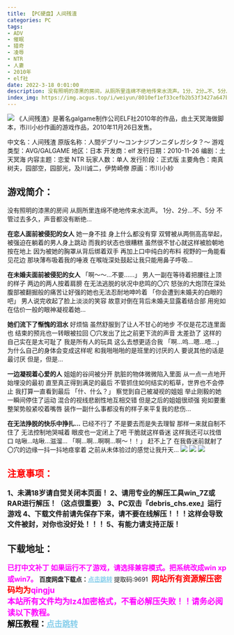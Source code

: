```yaml
---
title: 【PC硬盘】人间残渣
categories: PC
tags:
- ADV
- 催眠
- 猎奇
- 凌辱
- NTR
- 人妻
- 2010年
- elf社
date: 2022-3-18 0:01:00
description: 没有照明的漆黑的房间，从厕所里连绵不绝地传来水流声。1分、2分…不、5分……不管过去多久，声音都没有断绝…
index_img: https://img.acgus.top/i/weiyun/8010ef1ef33cefb2b53f3427a647b3371cd2f80b3b7337604be1eb70f608f57c6aba5f317ae73400a5abad903df220a3.webp
---
```

![](https://img.acgus.top/i/weiyun/8010ef1ef33cefb2b53f3427a647b3371cd2f80b3b7337604be1eb70f608f57c6aba5f317ae73400a5abad903df220a3.webp)
《人间残渣》是著名galgame制作公司ELF社2010年的作品，由土天冥海做脚本，市川小纱作画的游戏作品，2010年11月26日发售。

中文名：人间残渣
原版名称：人間デブリ～コンナジブンニダレガシタ？～
游戏类型：AVG/GALGAME
地区：日本
开发商：elf
发行日期：2010-11-26
编剧：土天冥海
内容主题：恋爱 NTR
玩家人数：单人
发行阶段：正式版
主要角色：南真树夫，园部空，园部光，及川诚二，伊势崎僚
原画：市川小紗

## 游戏简介：
没有照明的漆黑的房间
从厕所里连绵不绝地传来水流声。
1分、2分…不、5分
不管过去多久，声音都没有断绝…

**在恋人面前被侵犯的女人**
她一身不挂
身上什么都没有穿
双臂被从两侧高高举起，被强迫在躺着的男人身上跳动
而我的状态也很糟糕
虽然很不甘心就这样被脸朝地按在地上
因为被她的胸罩从背后绑着双手
再加上口中纯白的布料
视野的一角能看见花边
那块薄布吸着我的唾液
在喉咙深处鼓起让我只能用鼻子呼吸…

**在未婚夫面前被侵犯的女人**
「啊～～…不要……」
男人一副在等待着把腰往上顶的样子
两边的两人按着肩膀
在无法逃脱的状况中悲鸣的〇穴
怒张的大炮顶在深处
腹部被翻掘般的痛苦让好强的她也无法忍耐地呻吟着
「你会遭到未婚夫的白眼的吧」
男人说完收起了脸上淡淡的笑容
故意对倒在背后未婚夫显露着结合部
用宛如在估价一般的眼神凝视着她…

**她们流下了惭愧的泪水**
好烦恼
虽然舒服到了让人不甘心的地步
不仅是花芯连里面也
结束的预兆也一转眼被拉回
〇穴发出了比之前更下流的声音
太差劲了
这样的自己实在是太可耻了
我是所有人的玩具
这么去想更适合我
「啊…呜…嗯…唔…」
为什么自己的身体会变成这样呢
和我啪啪啪的是班里的讨厌的人
要说其他的话是最讨厌
但是，但是…

**一边凝视着心爱的人**
姐姐的谷间被分开
肮脏的物体微微陷入里面
从一点一点地开始埋没的最初
直至真正得到满足的最后
不管抓住如何结实的稻草，世界也不会停止
我打算一直看到最后
「什、什么？」
察觉到自己被凝视的姐姐
举止刚毅的她一瞬间停住了运动
混合的视线悲剧性地互相交错
但是之后的姐姐很顽强
宛如要重整架势般紧咬着嘴唇
装作一副什么事都没有的样子来平复我的悲伤…

**在无法挣脱的快乐中挣扎…**
已经不行了
不是要去而是失去理智
那样一来就自制不住了
无法控制地哭喊着
眼皮也一定闭上了吧
干脆就这样昏迷
这样我还可以找借口
咕啾…咕啾…滋溜…
「啊…啊…啊啊…啊～！！」
赶不上了
在我昏迷前就射了
〇穴的边缘一抖一抖地痉挛着
之前从未体验过的感觉让我升天…
![](https://img.acgus.top/i/weiyun/a70c788eab120cae5d7239649ec3272284769e0372522f3a53b3983b08e3f7bf7a8750844f295cc4da49bba58655e70c.webp)
![](https://img.acgus.top/i/weiyun/0970ca69adf14bc0cee0ca31c35336ccefca18919738e2ea61c688041d4cc5a8f53358cb7d6fc83fcec738cb27c9c57e.webp)
![](https://img.acgus.top/i/weiyun/7a3c6c84a23f43ca3f5be7bb506280d91ace72dde29d3f2e02a950905eb4fa5f3fc20685e3f1859fd32d5f9cf2a50c6c.webp)





## <font color=#FF0000 >注意事项：</font>
<font size=3><b>1、未满18岁请自觉关闭本页面！
2、请用专业的解压工具win_7Z或RAR进行解压！（这点很重要）
3、PC双击『debris_chs.exe』运行游戏
4、下载文件前请先保存下来，请不要在线解压！！！这样会导致文件被封，对你也没好处！！！
5、有能力请支持正版！</b></font>

## 下载地址：
<font color=#FF00FF size=3><b>已打中文补丁</b></font>
<font color=#FF00FF size=3>**如果运行不了游戏，请选择兼容模式。把系统改成win xp或win7。**</font>
<b>百度网盘下载点：</b><a href="https://pan.baidu.com/s/1nSwsOxVJft9e3tehcapE4Q?pwd=9691" style="color: #87CEEB;"><b>点击跳转</b></a> 提取码:9691
<a style="padding: 0" href="https://post.qingju.org/AD/"><img style="max-width:100%" src="https://img.acgus.top/i/2024/07/478f689b8021d8d499ab43d21acf137a.gif" alt=""></a>
<b><font color=#FF0000 size=4>网站所有资源解压密码均为</b></font><b><font color=#FF00FF size=4>qingju</font><font color=#FF0000 ></font></b><br><b><font color=#FF00FF size=4>本站所有文件均为lz4加密格式，不看必解压失败！！请务必阅读以下教程。</b></font><br><b><font color=#000 size=4>解压教程：</b><a href="https://post.qingju.org/tutorial/000/" style="color: #87CEEB;"><b>点击跳转</b></a>